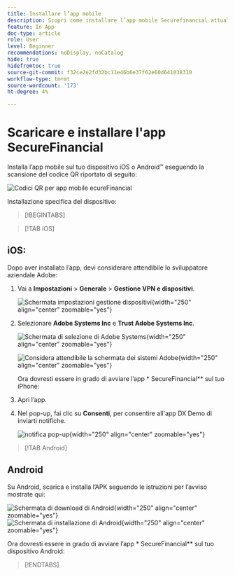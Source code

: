 ```yaml
---
title: Installare l’app mobile
description: Scopri come installare l’app mobile Securefinancial attualmente utilizzata nel Summit Lab L535.
feature: In App
doc-type: article
role: User
level: Beginner
recommendations: noDisplay, noCatalog
hide: true
hidefromtoc: true
source-git-commit: f32ce2e2fd32bc11e46b6e37f62e60d641038310
workflow-type: tm+mt
source-wordcount: '173'
ht-degree: 4%

---
```



# Scaricare e installare l&#39;app SecureFinancial

Installa l’app mobile sul tuo dispositivo iOS o Android™ eseguendo la scansione del codice QR riportato di seguito:

![Codici QR per app mobile ecureFinancial](/help/summit-lab-assets/assets/dx-demo-app-qr-codes.png)

Installazione specifica del dispositivo:

>[!BEGINTABS]

>[!TAB iOS]

## iOS:

Dopo aver installato l’app, devi considerare attendibile lo sviluppatore aziendale Adobe:

1. Vai a **Impostazioni** > **Generale** > **Gestione VPN e dispositivi**.

   ![Schermata impostazioni gestione dispositivi](/help/summit/l820-lab-workbook/assets/1-2-2-device-management-screen.PNG "Schermata impostazioni gestione dispositivi"){width="250" align="center" zoomable="yes"}

1. Selezionare **Adobe Systems Inc** e **Trust Adobe Systems Inc**.

   ![Schermata di selezione di Adobe Systems](/help/summit/l820-lab-workbook/assets/1-2-3-adobe-systems.PNG "Schermata di selezione di Adobe Systems"){width="250" align="center" zoomable="yes"}
   <br>

   ![Considera attendibile la schermata dei sistemi Adobe](/help/summit/l820-lab-workbook/assets/1-2-4-trust-adobe.PNG){width="250" align="center" zoomable="yes"}

   Ora dovresti essere in grado di avviare l’app * SecureFinancial** sul tuo iPhone:

2. Apri l’app.

3. Nel pop-up, fai clic su **Consenti**, per consentire all&#39;app DX Demo di inviarti notifiche.

   ![notifica pop-up](/help/summit/l820-lab-workbook/assets/1-2-allow-notifications.png){width="250" align="center" zoomable="yes"}

>[!TAB Android]

## Android

Su Android, scarica e installa l’APK seguendo le istruzioni per l’avviso mostrate qui:

![Schermata di download di Android](/help/summit/l820-lab-workbook/assets/1-2-5-android-download.jpg "Schermata di download di Android"){width="250" align="center" zoomable="yes"}
<br>
![Schermata di installazione di Android](/help/summit/l820-lab-workbook/assets/1-2-6-android-installation.jpg){width="250" align="center" zoomable="yes"}

Ora dovresti essere in grado di avviare l’app * SecureFinancial** sul tuo dispositivo Android:

>[!ENDTABS]
